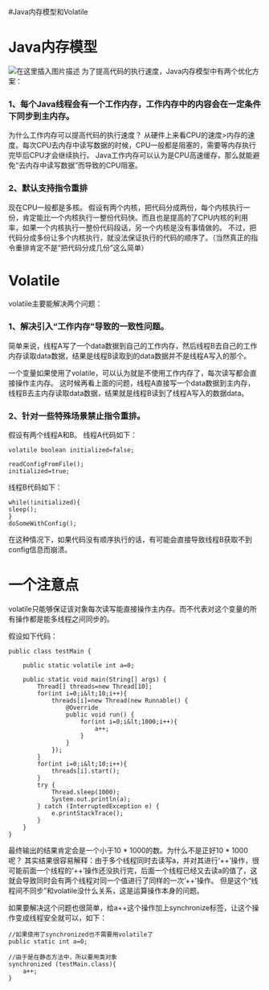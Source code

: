 #Java内存模型和Volatile
# Java内存模型

<img src="https://raw.githubusercontent.com/Double2hao/xujiajia_blog/main/img/16209911407410.png " alt="在这里插入图片描述"> 为了提高代码的执行速度，Java内存模型中有两个优化方案：

### 1、每个Java线程会有一个工作内存，工作内存中的内容会在一定条件下同步到主内存。

>  
 为什么工作内存可以提高代码的执行速度？ 从硬件上来看CPU的速度&gt;内存的速度。每次CPU去内存中读写数据的时候，CPU一般都是阻塞的，需要等内存执行完毕后CPU才会继续执行。 Java工作内存可以认为是CPU高速缓存，那么就能避免“去内存中读写数据”而导致的CPU阻塞。 


### 2、默认支持指令重排

>  
 现在CPU一般都是多核。 假设有两个内核，把代码分成两份，每个内核执行一份，肯定能比一个内核执行一整份代码快。而且也是提高的了CPU内核的利用率，如果一个内核执行一整份代码段话，另一个内核是没有事情做的。 不过，把代码分成多份让多个内核执行，就没法保证执行的代码的顺序了。（当然真正的指令重排肯定不是“把代码分成几份”这么简单） 


# Volatile

volatile主要能解决两个问题：

### 1、解决引入“工作内存”导致的一致性问题。

简单来说，线程A写了一个data数据到自己的工作内存，然后线程B去自己的工作内存读取data数据，结果是线程B读取到的data数据并不是线程A写入的那个。

一个变量如果使用了volatile，可以认为就是不使用工作内存了，每次读写都会直接操作主内存。 这时候再看上面的问题，线程A直接写一个data数据到主内存，线程B去主内存读取data数据，结果就是线程B读到了线程A写入的数据data。

### 2、针对一些特殊场景禁止指令重排。

假设有两个线程A和B。 线程A代码如下：

```
volatile boolean initialized=false;

readConfigFromFile();
initialized=true;

```

线程B代码如下：

```
while(!initialized){
sleep();
}
doSomeWithConfig();

```

在这种情况下，如果代码没有顺序执行的话，有可能会直接导致线程B获取不到config信息而崩溃。

# 一个注意点

volatile只能够保证该对象每次读写能直接操作主内存。而不代表对这个变量的所有操作都是能多线程之间同步的。

假设如下代码：

```
public class testMain {

    public static volatile int a=0;
    
    public static void main(String[] args) {
        Thread[] threads=new Thread[10];
        for(int i=0;i&lt;10;i++){
            threads[i]=new Thread(new Runnable() {
                @Override
                public void run() {
                    for(int i=0;i&lt;1000;i++){
                        a++;
                    }
                }
            });
        }
        for(int i=0;i&lt;10;i++){
            threads[i].start();
        }
        try {
            Thread.sleep(1000);
            System.out.println(a);
        } catch (InterruptedException e) {
            e.printStackTrace();
        }
    }
}

```

最终输出的结果肯定会是一个小于10 * 1000的数。为什么不是正好10 * 1000呢？ 其实结果很容易解释：由于多个线程同时去读写a，并对其进行‘++’操作，很可能前面一个线程的‘++’操作还没执行完，后面一个线程已经又去读a的值了，这就会导致同时会有两个线程对同一个值进行了同样的一次’++'操作。 但是这个“线程间不同步”和volatile没什么关系，这是运算操作本身的问题。

如果要解决这个问题也很简单，给a++这个操作加上synchronize标签，让这个操作变成线程安全就可以，如下：

```
//如果使用了synchronized也不需要用volatile了
public static int a=0;

//由于是在静态方法中，所以要用类对象
synchronized (testMain.class){
    a++;
}

```